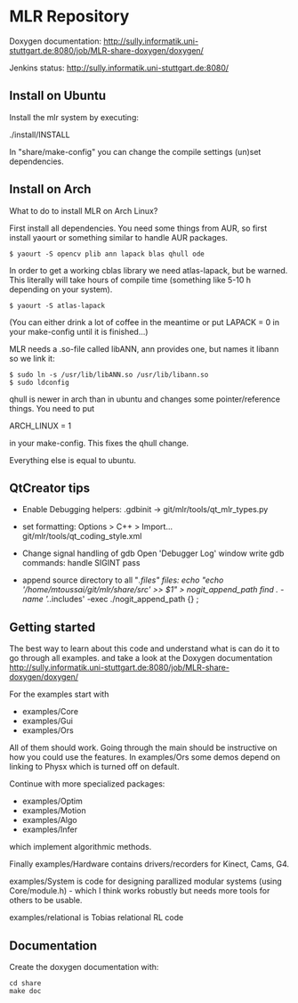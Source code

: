 # MLR Repository

Doxygen documentation: http://sully.informatik.uni-stuttgart.de:8080/job/MLR-share-doxygen/doxygen/

Jenkins status: http://sully.informatik.uni-stuttgart.de:8080/


## Install on Ubuntu
Install the mlr system by executing:

  ./install/INSTALL

In "share/make-config" you can change the compile settings (un)set
dependencies.


## Install on Arch

What to do to install MLR on Arch Linux?

First install all dependencies. You need some things from AUR, so first install
yaourt or something similar to handle AUR packages.

    $ yaourt -S opencv plib ann lapack blas qhull ode

In order to get a working cblas library we need atlas-lapack, but be warned.
This literally will take hours of compile time (something like 5-10 h depending
on your system).

    $ yaourt -S atlas-lapack

(You can either drink a lot of coffee in the meantime or put LAPACK = 0 in your
make-config until it is finished...)

MLR needs a .so-file called libANN, ann provides one, but names it libann so we
link it:

    $ sudo ln -s /usr/lib/libANN.so /usr/lib/libann.so
    $ sudo ldconfig

qhull is newer in arch than in ubuntu and changes some pointer/reference things.
You need to put 

   ARCH_LINUX = 1

in your make-config. This fixes the qhull change.

Everything else is equal to ubuntu.


## QtCreator tips

* Enable Debugging helpers:
  .gdbinit -> git/mlr/tools/qt_mlr_types.py

* set formatting:
  Options > C++ > Import...   git/mlr/tools/qt_coding_style.xml
  
* Change signal handling of gdb
  Open 'Debugger Log' window
  write gdb commands:
  handle SIGINT pass

* append source directory to all "*.files" files:
echo "echo '/home/mtoussai/git/mlr/share/src' >> $1" > nogit_append_path
find . -name '\.*\.includes' -exec ./nogit_append_path {} \;

## Getting started

The best way to learn about this code and understand what is can do it to go through all examples.
and take a look at the Doxygen documentation http://sully.informatik.uni-stuttgart.de:8080/job/MLR-share-doxygen/doxygen/

For the examples start with

 - examples/Core
 - examples/Gui
 - examples/Ors

All of them should work. Going through the main should be instructive on how you could use the features. In examples/Ors some demos depend on linking to Physx which is turned off on default.

Continue with more specialized packages:

 - examples/Optim
 - examples/Motion
 - examples/Algo
 - examples/Infer

which implement algorithmic methods.

Finally examples/Hardware contains drivers/recorders for Kinect, Cams, G4.

examples/System is code for designing parallized modular systems (using Core/module.h) - which I think works robustly but needs more tools for others to be usable.

examples/relational is Tobias relational RL code


## Documentation

Create the doxygen documentation with:

    cd share
    make doc

